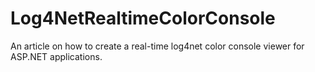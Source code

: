 # Log4NetRealtimeColorConsole
An article on how to create a real-time log4net color console viewer for ASP.NET applications.
